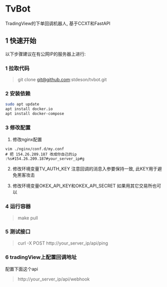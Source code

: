 # TvBot
TradingView的下单回调机器人, 基于CCXT和FastAPI

## 1 快速开始

以下步骤建议在有公网IP的服务器上进行:

### 1 拉取代码
> git clone git@github.com:stdeson/tvbot.git

### 2 安装依赖
```bash
sudo apt update
apt install docker.io
apt install docker-compose
```

### 3 修改配置
1. 修改nginx配置
```
vim ./nginx/conf.d/my.conf
# 把 154.26.209.187 改成你自己的ip
:%s#154.26.209.187#your_server_ip#g
```

2. 修改环境变量TV_AUTH_KEY
注意回调的消息入参要保持一致, 此KEY用于避免黑客攻击

3. 修改环境变量OKEX_API_KEY和OKEX_API_SECRET
如果用其它交易所也可以

### 4 运行容器
> make pull

### 5 测试接口
> curl -X POST http://your_server_ip/api/ping

### 6 tradingView上配置回调地址
配置下面这个api
> http://your_server_ip/api/webhook


